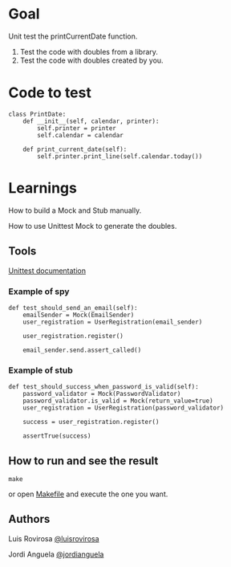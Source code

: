# Goal
Unit test the printCurrentDate function.

1. Test the code with doubles from a library.
2. Test the code with doubles created by you.
# Code to test
    class PrintDate:
        def __init__(self, calendar, printer):
            self.printer = printer
            self.calendar = calendar
    
        def print_current_date(self):
            self.printer.print_line(self.calendar.today())

# Learnings
How to build a Mock and Stub manually.

How to use Unittest Mock to generate the doubles.

## Tools
[Unittest documentation](https://cpython-test-docs.readthedocs.io/en/latest/library/unittest.mock.html)
### Example of spy

    def test_should_send_an_email(self):
        emailSender = Mock(EmailSender)
        user_registration = UserRegistration(email_sender)
    
        user_registration.register()
    
        email_sender.send.assert_called()

	
### Example of stub

    def test_should_success_when_password_is_valid(self):
        password_validator = Mock(PasswordValidator)
        password_validator.is_valid = Mock(return_value=true)
        user_registration = UserRegistration(password_validator)

        success = user_registration.register()

        assertTrue(success)

## How to run and see the result

    make 
    
or open [Makefile](./Makefile) and execute the one you want.

## Authors
Luis Rovirosa [@luisrovirosa](https://www.twitter.com/luisrovirosa)

Jordi Anguela [@jordianguela](https://www.twitter.com/jordianguela)
